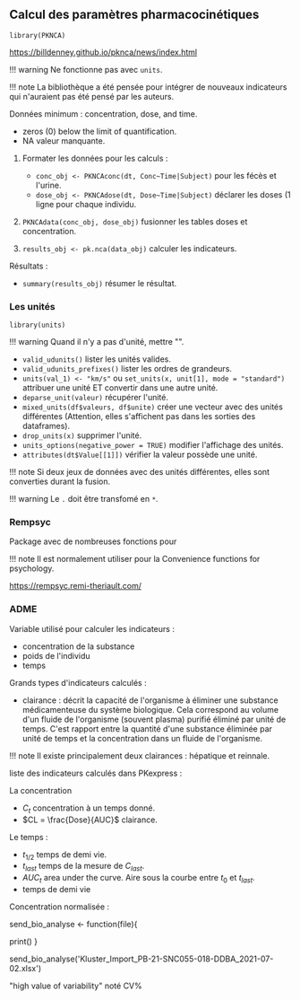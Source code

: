 ## Calcul des paramètres pharmacocinétiques

`library(PKNCA)`

https://billdenney.github.io/pknca/news/index.html

!!! warning 
    Ne fonctionne pas avec `units`.

!!! note
    La bibliothèque a été pensée pour intégrer de nouveaux indicateurs qui n'auraient pas été pensé par les auteurs.

Données minimum : concentration, dose, and time.

* zeros (0) below the limit of quantification.
* NA valeur manquante.

1. Formater les données pour les calculs :
   
    * `conc_obj <- PKNCAconc(dt, Conc~Time|Subject)` pour les fécès et l'urine.
    * `dose_obj <- PKNCAdose(dt, Dose~Time|Subject)` déclarer les doses (1 ligne pour chaque individu.

2. `PKNCAdata(conc_obj, dose_obj)` fusionner les tables doses et concentration.

3. `results_obj <- pk.nca(data_obj)` calculer les indicateurs.

Résultats : 

* `summary(results_obj)` résumer le résultat.

### Les unités

`library(units)`

!!! warning
    Quand il n'y a pas d'unité, mettre "".

* `valid_udunits()` lister les unités valides.
* `valid_udunits_prefixes()` lister les ordres de grandeurs.
* `units(val_1) <- "km/s"` ou `set_units(x, unit[1], mode = "standard")` attribuer une unité ET convertir dans une autre unité.
* `deparse_unit(valeur)` récupérer l'unité.
* `mixed_units(df$valeurs, df$unite)` créer une vecteur avec des unités différentes (Attention, elles s'affichent pas dans les sorties des dataframes).
* `drop_units(x)` supprimer l'unité.
* `units_options(negative_power = TRUE)` modifier l'affichage des unités.
* `attributes(dt$Value[[1]])` vérifier la valeur possède une unité.
 
!!! note
    Si deux jeux de données avec des unités différentes, elles sont converties durant la fusion.

!!! warning
    Le `.` doit être transfomé en `*`.

### Rempsyc

Package avec de nombreuses fonctions pour 

!!! note 
    Il est normalement utiliser pour la Convenience functions for psychology.

https://rempsyc.remi-theriault.com/

### ADME
Variable utilisé pour calculer les indicateurs :

* concentration de la substance
* poids de l'individu
* temps

Grands types d'indicateurs calculés :

* clairance : décrit la capacité de l'organisme à éliminer une substance médicamenteuse du système biologique.
Cela correspond au volume d'un fluide de l'organisme (souvent plasma) purifié éliminé par unité de temps. C'est
rapport entre la quantité d'une substance éliminée par unité de temps et la concentration dans un fluide de l'organisme.


!!! note 
    Il existe principalement deux clairances : hépatique et reinnale.

liste des indicateurs calculés dans PKexpress :

La concentration

* $C_t$ concentration à un temps donné.
* $CL = \frac{Dose}{AUC}$ clairance.

Le temps :

* $t_{1/2}$ temps de demi vie.
* $t_{last}$ temps de la mesure de $C_{last}$.
* $AUC_{t}$ area under the curve. Aire sous la courbe entre $t_{0}$ et $t_{last}$.
* temps de demi vie

Concentration normalisée :



send_bio_analyse <- function(file){

  print()
}

send_bio_analyse('Kluster_Import_PB-21-SNC055-018-DDBA_2021-07-02.xlsx')
  
"high value of variability" noté CV%

